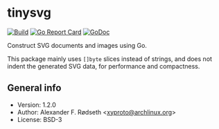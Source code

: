 # tinysvg

[![Build](https://github.com/xyproto/tinysvg/actions/workflows/build.yml/badge.svg)](https://github.com/xyproto/tinysvg/actions/workflows/build.yml)
[![Go Report Card](https://goreportcard.com/badge/github.com/xyproto/tinysvg)](https://goreportcard.com/report/github.com/xyproto/tinysvg)
[![GoDoc](https://godoc.org/github.com/xyproto/tinysvg?status.svg)](https://godoc.org/github.com/xyproto/tinysvg)

Construct SVG documents and images using Go.

This package mainly uses `[]byte` slices instead of strings, and does not indent the generated SVG data, for performance and compactness.

## General info

* Version: 1.2.0
* Author: Alexander F. Rødseth &lt;xyproto@archlinux.org&gt;
* License: BSD-3
